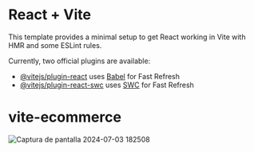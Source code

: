 # React + Vite

This template provides a minimal setup to get React working in Vite with HMR and some ESLint rules.

Currently, two official plugins are available:

- [@vitejs/plugin-react](https://github.com/vitejs/vite-plugin-react/blob/main/packages/plugin-react/README.md) uses [Babel](https://babeljs.io/) for Fast Refresh
- [@vitejs/plugin-react-swc](https://github.com/vitejs/vite-plugin-react-swc) uses [SWC](https://swc.rs/) for Fast Refresh
# vite-ecommerce
![Captura de pantalla 2024-07-03 182508](https://github.com/mariomarquesto/vite-ecommerce/assets/99926074/a4e2fc56-69a7-48fe-ba21-c29227fba4ad)
